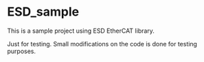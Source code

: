 # ESD_sample

This is a sample project using ESD EtherCAT library.

Just for testing. Small modifications on the code is done for testing purposes.
